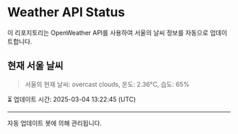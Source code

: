 
# Weather API Status

이 리포지토리는 OpenWeather API를 사용하여 서울의 날씨 정보를 자동으로 업데이트합니다.

## 현재 서울 날씨
> 서울의 현재 날씨: overcast clouds, 온도: 2.36°C, 습도: 65%

⏳ 업데이트 시간: 2025-03-04 13:22:45 (UTC)

---
자동 업데이트 봇에 의해 관리됩니다.
